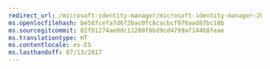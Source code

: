 ```yaml
---
redirect_url: /microsoft-identity-manager/microsoft-identity-manager-2016-supported-platforms
ms.openlocfilehash: be587cefa7d673bac0fc8cacbcf078aad87bc18b
ms.sourcegitcommit: 02fb1274ae0dc11288f8bd9cd4799af144b8feae
ms.translationtype: HT
ms.contentlocale: es-ES
ms.lasthandoff: 07/13/2017
---
```

